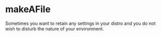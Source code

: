 # makeAFile

Sometimes you want to retain any settings in your distro
and you do not wish to disturb the nature of your environment.
